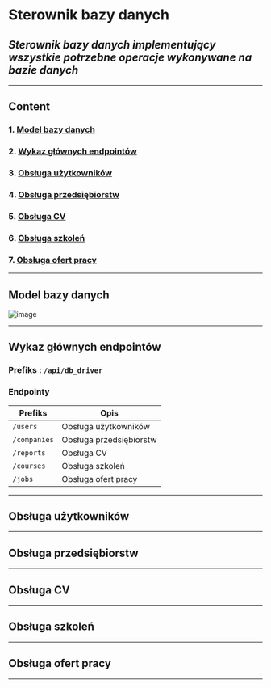# Sterownik bazy danych

## *Sterownik bazy danych implementujący wszystkie potrzebne operacje wykonywane na bazie danych*

---

## Content

### 1. [Model bazy danych](#1-model-bazy-danych)

### 2. [Wykaz głównych endpointów](#2-wykaz-głównych-endpointów)

### 3. [Obsługa użytkowników](#3-obsługa-użytkowników)

### 4. [Obsługa przedsiębiorstw](#4-obsługa-przedsiębiorstw)

### 5. [Obsługa CV](#5-obsługa-cv)

### 6. [Obsługa szkoleń](#6-obsługa-szkoleń)

### 7. [Obsługa ofert pracy](#7-obsługa-ofert-pracy)

---

## Model bazy danych

![image](https://user-images.githubusercontent.com/107403831/278821695-c7915aee-e4ae-4e32-b661-f63667a5b4a2.jpg)

---

## Wykaz głównych endpointów

### Prefiks : `/api/db_driver`

### Endpointy

|**Prefiks**|**Opis**|
|---|---|
|`/users` | Obsługa użytkowników |
|`/companies` | Obsługa przedsiębiorstw |
|`/reports` | Obsługa CV |
|`/courses` | Obsługa szkoleń |
|`/jobs` | Obsługa ofert pracy |

---

## Obsługa użytkowników

---

## Obsługa przedsiębiorstw

---

## Obsługa CV

---

## Obsługa szkoleń

---

## Obsługa ofert pracy

---
